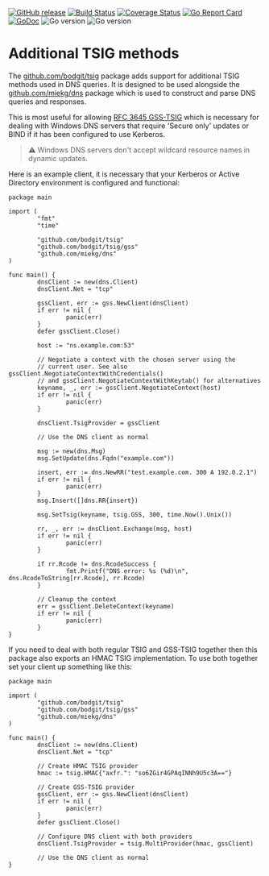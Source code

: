 [![GitHub release](https://img.shields.io/github/v/release/bodgit/tsig)](https://github.com/bodgit/tsig/releases)
[![Build Status](https://img.shields.io/github/workflow/status/bodgit/tsig/build)](https://github.com/bodgit/tsig/actions?query=workflow%3Abuild)
[![Coverage Status](https://coveralls.io/repos/github/bodgit/tsig/badge.svg?branch=master)](https://coveralls.io/github/bodgit/tsig?branch=master)
[![Go Report Card](https://goreportcard.com/badge/github.com/bodgit/tsig)](https://goreportcard.com/report/github.com/bodgit/tsig)
[![GoDoc](https://godoc.org/github.com/bodgit/tsig?status.svg)](https://godoc.org/github.com/bodgit/tsig)
![Go version](https://img.shields.io/badge/Go-1.19-brightgreen.svg)
![Go version](https://img.shields.io/badge/Go-1.18-brightgreen.svg)

# Additional TSIG methods

The [github.com/bodgit/tsig](https://godoc.org/github.com/bodgit/tsig) package
adds support for additional TSIG methods used in DNS queries. It is designed
to be used alongside the [github.com/miekg/dns](https://github.com/miekg/dns)
package which is used to construct and parse DNS queries and responses.

This is most useful for allowing
[RFC 3645 GSS-TSIG](https://www.ietf.org/rfc/rfc3645.txt) which is necessary
for dealing with Windows DNS servers that require 'Secure only' updates or
BIND if it has been configured to use Kerberos.

> :warning: Windows DNS servers don't accept wildcard resource names in dynamic updates.

Here is an example client, it is necessary that your Kerberos or Active
Directory environment is configured and functional:

```golang
package main

import (
        "fmt"
        "time"

        "github.com/bodgit/tsig"
        "github.com/bodgit/tsig/gss"
        "github.com/miekg/dns"
)

func main() {
        dnsClient := new(dns.Client)
        dnsClient.Net = "tcp"

        gssClient, err := gss.NewClient(dnsClient)
        if err != nil {
                panic(err)
        }
        defer gssClient.Close()

        host := "ns.example.com:53"

        // Negotiate a context with the chosen server using the
        // current user. See also gssClient.NegotiateContextWithCredentials()
        // and gssClient.NegotiateContextWithKeytab() for alternatives
        keyname, _, err := gssClient.NegotiateContext(host)
        if err != nil {
                panic(err)
        }

        dnsClient.TsigProvider = gssClient

        // Use the DNS client as normal

        msg := new(dns.Msg)
        msg.SetUpdate(dns.Fqdn("example.com"))

        insert, err := dns.NewRR("test.example.com. 300 A 192.0.2.1")
        if err != nil {
                panic(err)
        }
        msg.Insert([]dns.RR{insert})

        msg.SetTsig(keyname, tsig.GSS, 300, time.Now().Unix())

        rr, _, err := dnsClient.Exchange(msg, host)
        if err != nil {
                panic(err)
        }

        if rr.Rcode != dns.RcodeSuccess {
                fmt.Printf("DNS error: %s (%d)\n", dns.RcodeToString[rr.Rcode], rr.Rcode)
        }

        // Cleanup the context
        err = gssClient.DeleteContext(keyname)
        if err != nil {
                panic(err)
        }
}
```

If you need to deal with both regular TSIG and GSS-TSIG together then this
package also exports an HMAC TSIG implementation. To use both together set
your client up something like this:

```golang
package main

import (
        "github.com/bodgit/tsig"
        "github.com/bodgit/tsig/gss"
        "github.com/miekg/dns"
)

func main() {
        dnsClient := new(dns.Client)
        dnsClient.Net = "tcp"

        // Create HMAC TSIG provider
        hmac := tsig.HMAC{"axfr.": "so6ZGir4GPAqINNh9U5c3A=="}

        // Create GSS-TSIG provider
        gssClient, err := gss.NewClient(dnsClient)
        if err != nil {
                panic(err)
        }
        defer gssClient.Close()

        // Configure DNS client with both providers
        dnsClient.TsigProvider = tsig.MultiProvider(hmac, gssClient)

        // Use the DNS client as normal
}
```
